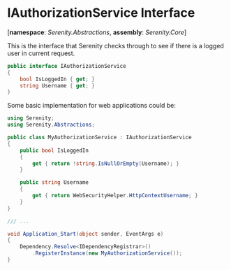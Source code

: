 # IAuthorizationService Interface

[**namespace**: *Serenity.Abstractions*, **assembly**: *Serenity.Core*]

This is the interface that Serenity checks through to see if there is a logged user in current request.

```cs
public interface IAuthorizationService
{
    bool IsLoggedIn { get; }
    string Username { get; }
}
```

Some basic implementation for web applications could be:

```cs
using Serenity;
using Serenity.Abstractions;

public class MyAuthorizationService : IAuthorizationService
{
    public bool IsLoggedIn
    {
        get { return !string.IsNullOrEmpty(Username); }
    }

    public string Username
    {
        get { return WebSecurityHelper.HttpContextUsername; }
    }
}

/// ...

void Application_Start(object sender, EventArgs e)
{
	Dependency.Resolve<IDependencyRegistrar>()
		.RegisterInstance(new MyAuthorizationService());
}
```
